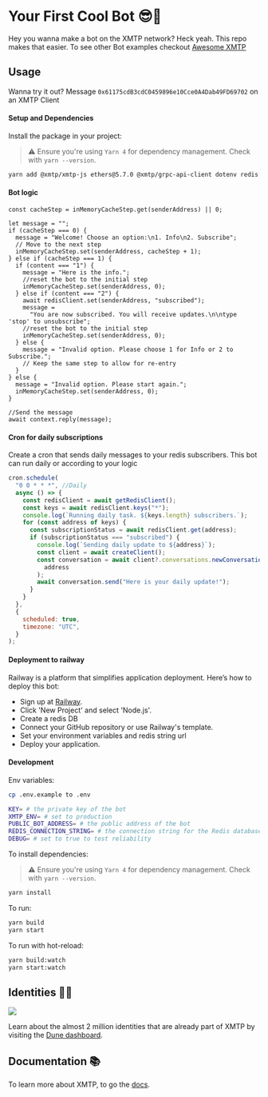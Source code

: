 # Your First Cool Bot 😎🤖

Hey you wanna make a bot on the XMTP network? Heck yeah. This repo makes that easier. To see other Bot examples checkout [Awesome XMTP](https://github.com/xmtp/awesome-xmtp)

## Usage

Wanna try it out? Message `0x61175cdB3cdC0459896e10Cce0A4Dab49FD69702` on an XMTP Client

#### Setup and Dependencies

Install the package in your project:

> ⚠️ Ensure you're using `Yarn 4` for dependency management. Check with `yarn --version`.

```bash
yarn add @xmtp/xmtp-js ethers@5.7.0 @xmtp/grpc-api-client dotenv redis node-cron
```

#### Bot logic

```tsx
const cacheStep = inMemoryCacheStep.get(senderAddress) || 0;

let message = "";
if (cacheStep === 0) {
  message = "Welcome! Choose an option:\n1. Info\n2. Subscribe";
  // Move to the next step
  inMemoryCacheStep.set(senderAddress, cacheStep + 1);
} else if (cacheStep === 1) {
  if (content === "1") {
    message = "Here is the info.";
    //reset the bot to the initial step
    inMemoryCacheStep.set(senderAddress, 0);
  } else if (content === "2") {
    await redisClient.set(senderAddress, "subscribed");
    message =
      "You are now subscribed. You will receive updates.\n\ntype 'stop' to unsubscribe";
    //reset the bot to the initial step
    inMemoryCacheStep.set(senderAddress, 0);
  } else {
    message = "Invalid option. Please choose 1 for Info or 2 to Subscribe.";
    // Keep the same step to allow for re-entry
  }
} else {
  message = "Invalid option. Please start again.";
  inMemoryCacheStep.set(senderAddress, 0);
}

//Send the message
await context.reply(message);
```

#### Cron for daily subscriptions

Create a cron that sends daily messages to your redis subscribers. This bot can run daily or according to your logic

```jsx
cron.schedule(
  "0 0 * * *", //Daily
  async () => {
    const redisClient = await getRedisClient();
    const keys = await redisClient.keys("*");
    console.log(`Running daily task. ${keys.length} subscribers.`);
    for (const address of keys) {
      const subscriptionStatus = await redisClient.get(address);
      if (subscriptionStatus === "subscribed") {
        console.log(`Sending daily update to ${address}`);
        const client = await createClient();
        const conversation = await client?.conversations.newConversation(
          address
        );
        await conversation.send("Here is your daily update!");
      }
    }
  },
  {
    scheduled: true,
    timezone: "UTC",
  }
);
```

#### Deployment to railway

Railway is a platform that simplifies application deployment. Here’s how to deploy this bot:

- Sign up at [Railway](https://railway.app/).
- Click 'New Project' and select 'Node.js'.
- Create a redis DB
- Connect your GitHub repository or use Railway's template.
- Set your environment variables and redis string url
- Deploy your application.

#### Development

Env variables:

```bash
cp .env.example to .env
```

```bash
KEY= # the private key of the bot
XMTP_ENV= # set to production
PUBLIC_BOT_ADDRESS= # the public address of the bot
REDIS_CONNECTION_STRING= # the connection string for the Redis database
DEBUG= # set to true to test reliability
```

To install dependencies:

> ⚠️ Ensure you're using `Yarn 4` for dependency management. Check with `yarn --version`.

```bash
yarn install
```

To run:

```bash
yarn build
yarn start
```

To run with hot-reload:

```bash
yarn build:watch
yarn start:watch
```

## Identities 🥷🏻

![](https://github.com/xmtp/awesome-xmtp/assets/1447073/9bb4f8c2-321e-4b6d-b52e-2105d69c4d47)

Learn about the almost 2 million identities that are already part of XMTP by visiting the [Dune dashboard](https://dune.com/xmtp_team/dash).

## Documentation 📚

To learn more about XMTP, to go the [docs](https://docs.xmtp.org/).
